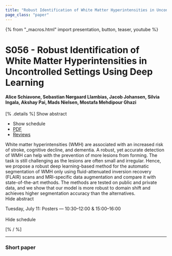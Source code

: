 ```yaml
---
title: "Robust Identification of White Matter Hyperintensities in Uncontrolled Settings Using Deep Learning"
page_class: "paper"
---
```


{% from "_macros.html" import presentation, button, teaser, youtube %}

# S056 - Robust Identification of White Matter Hyperintensities in Uncontrolled Settings Using Deep Learning

#### Alice Schiavone, Sebastian Nørgaard Llambias, Jacob Johansen, Silvia Ingala, Akshay Pai, Mads Nielsen, Mostafa Mehdipour Ghazi

[% .details %]
<a class="toggle_visibility" data-selector=".abstract" data-level="3">Show abstract</a>
- <a class="toggle_visibility" data-selector=".schedule" data-level="3">Show schedule</a>
- <a href="https://openreview.net/pdf?id=c0KnufAuX6k">PDF</a>
- <a href="https://openreview.net/forum?id=c0KnufAuX6k">Reviews</a>

<p>
    <span class="abstract">
        White matter hyperintensities (WMH) are associated with an increased risk of stroke, cognitive decline, and dementia. A robust, yet accurate detection of WMH can help with the prevention of more lesions from forming. The task is still challenging as the lesions are often small and irregular. Hence, we propose a robust deep learning-based method for the automatic segmentation of WMH only using fluid-attenuated inversion recovery (FLAIR) scans and MRI-specific data augmentation and compare it with state-of-the-art methods. The methods are tested on public and private data, and we show that our model is more robust to domain shift and achieves higher segmentation accuracy than the alternatives.
        <br>
        <span class="actions"><a class="toggle_visibility" data-level="2">Hide abstract</a></span>
    </span>
</p>

<p>
    <span class="schedule">
        Tuesday, July 11: Posters — 10:30–12:00 & 15:00–16:00<br>
        <br>
        <span class="actions"><a class="toggle_visibility" data-level="2">Hide schedule</a></span>
    </span>
</p>
[% / %]

---


### Short paper
